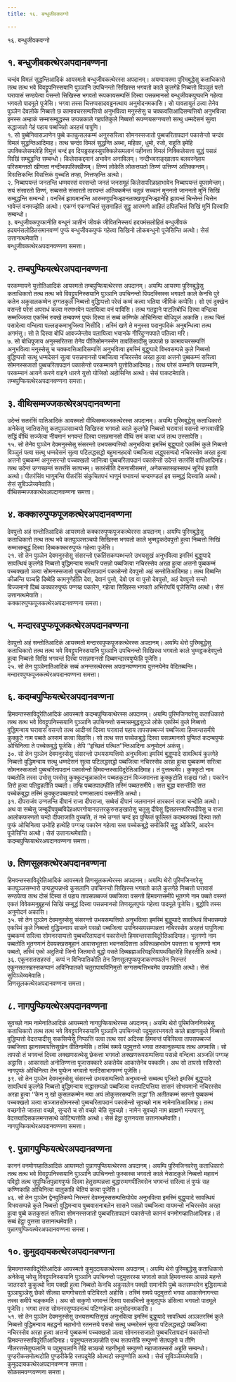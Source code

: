 ```yaml
---
title: १६. बन्धुजीवकवग्गो

---
```

१६. बन्धुजीवकवग्गो  


## १. बन्धुजीवकत्थेरअपदानवण्णना

चन्दंव विमलं सुद्धन्तिआदिकं आयस्मतो बन्धुजीवकत्थेरस्स अपदानम्। अयम्पायस्मा पुरिमबुद्धेसु कताधिकारो तत्थ तत्थ भवे विवट्टूपनिस्सयानि पुञ्ञानि उपचिनन्तो सिखिस्स भगवतो काले कुलगेहे निब्बत्तो विञ्ञुतं पत्तो घरावासं सण्ठपेत्वा वसन्तो सिखिस्स भगवतो रूपकायसम्पत्तिं दिस्वा पसन्नमानसो बन्धुजीवकपुप्फानि गहेत्वा भगवतो पादमूले पूजेसि। भगवा तस्स चित्तप्पसादवड्ढनत्थाय अनुमोदनमकासि। सो यावतायुतं ठत्वा तेनेव पुञ्ञेन देवलोके निब्बत्तो छ कामावचरसम्पत्तियो अनुभवित्वा मनुस्सेसु च चक्कवत्तिआदिसम्पत्तियो अनुभवित्वा इमस्स अम्हाकं सम्मासम्बुद्धस्स उप्पन्नकाले गहपतिकुले निब्बत्तो रूपग्गयसग्गप्पत्तो सत्थु धम्मदेसनं सुत्वा सद्धाजातो गेहं पहाय पब्बजितो अरहत्तं पापुणि।  
१. सो पुब्बेनिवासञाणेन पुब्बे कतकुसलकम्मं अनुस्सरित्वा सोमनस्सजातो पुब्बचरितापदानं पकासेन्तो चन्दंव विमलं सुद्धन्तिआदिमाह। तत्थ चन्दंव विमलं सुद्धन्ति अब्भा, महिका, धुमो, रजो, राहूति इमेहि उपक्किलेसमलेहि विमुत्तं चन्दं इव दियड्ढसहस्सुपक्किलेसमलानं पहीनत्ता विमलं निक्किलेसत्ता सुद्धं पसन्नं सिखिं सम्बुद्धन्ति सम्बन्धो। किलेसकद्दमानं अभावेन अनाविलम्। नन्दीभवसङ्खाताय बलवस्नेहाय परिसमन्ततो खीणत्ता नन्दीभवपरिक्खीणम्। तिण्णं लोकेति लोकत्तयतो तिण्णं उत्तिण्णं अतिक्कन्तम्। विसत्तिकन्ति विसत्तिकं वुच्चति तण्हा, नित्तण्हन्ति अत्थो।  
२. निब्बापयन्तं जनतन्ति धम्मवस्सं वस्सन्तो जनतं जनसमूहं किलेसपरिळाहाभावेन निब्बापयन्तं वूपसमेन्तम्। सयं संसारतो तिण्णं, सब्बसत्ते संसारतो तारयन्तं अतिक्कमेन्तं चतुन्नं सच्चानं मुननतो जाननतो मुनिं सिखिं सम्बुद्धन्ति सम्बन्धो। वनस्मिं झायमानन्ति आरम्मणूपनिज्झानलक्खणूपनिज्झानेहि झायन्तं चिन्तेन्तं चित्तेन भावेन्तं वनमज्झेति अत्थो। एकग्गं एकग्गचित्तं सुसमाहितं सुट्ठु आरम्मणे आहितं ठपितचित्तं सिखिं मुनिं दिस्वाति सम्बन्धो।  
३. बन्धुजीवकपुप्फानीति बन्धूनं ञातीनं जीवकं जीवितनिस्सयं हदयमंसलोहितं बन्धुजीवकं हदयमंसलोहितसमानवण्णं पुप्फं बन्धुजीवकपुप्फं गहेत्वा सिखिनो लोकबन्धुनो पूजेसिन्ति अत्थो। सेसं उत्तानत्थमेवाति।  
बन्धुजीवकत्थेरअपदानवण्णना समत्ता।  


## २. तम्बपुप्फियत्थेरअपदानवण्णना

परकम्मायने युत्तोतिआदिकं आयस्मतो तम्बपुप्फियत्थेरस्स अपदानम्। अयम्पि आयस्मा पुरिमबुद्धेसु कताधिकारो तत्थ तत्थ भवे विवट्टूपनिस्सयानि पुञ्ञानि उपचिनन्तो पियदस्सिस्स भगवतो काले केनचि पुरे कतेन अकुसलकम्मेन दुग्गतकुले निब्बत्तो वुद्धिप्पत्तो परेसं कम्मं कत्वा भतिया जीविकं कप्पेसि। सो एवं दुक्खेन वसन्तो परेसं अपराधं कत्वा मरणभयेन पलायित्वा वनं पाविसि। तत्थ गतट्ठाने पाटलिबोधिं दिस्वा वन्दित्वा सम्मज्जित्वा एकस्मिं रुक्खे तम्बवण्णं पुप्फं दिस्वा तं सब्बं कण्णिके ओचिनित्वा बोधिपूजं अकासि। तत्थ चित्तं पसादेत्वा वन्दित्वा पल्लङ्कमाभुजित्वा निसीदि। तस्मिं खणे ते मनुस्सा पदानुपदिकं अनुबन्धित्वा तत्थ अगमंसु। सो ते दिस्वा बोधिं आवज्जेन्तोव पलायित्वा भयानके गीरिदुग्गपपाते पतित्वा मरि।  
७. सो बोधिपूजाय अनुस्सरितत्ता तेनेव पीतिसोमनस्सेन तावतिंसादीसु उपपन्नो छ कामावचरसम्पत्तिं अनुभवित्वा मनुस्सेसु च चक्कवत्तिआदिसम्पत्तिं अनुभवित्वा इमस्मिं बुद्धुप्पादे विभवसम्पन्ने कुले निब्बत्तो वुद्धिप्पत्तो सत्थु धम्मदेसनं सुत्वा पसन्नमानसो पब्बजित्वा नचिरस्सेव अरहा हुत्वा अत्तनो पुब्बकम्मं सरित्वा सोमनस्सजातो पुब्बचरितापदानं पकासेन्तो परकम्मायने युत्तोतिआदिमाह। तत्थ परेसं कम्मानि परकम्मानि, परकम्मानं आयने करणे वाहने धारणे युत्तो योजितो अहोसिन्ति अत्थो। सेसं पाकटमेवाति।  
तम्बपुप्फियत्थेरअपदानवण्णना समत्ता।  


## ३. वीथिसम्मज्जकत्थेरअपदानवण्णना

उदेन्तं सतरंसिं वातिआदिकं आयस्मतो वीथिसम्मज्जकत्थेरस्स अपदानम्। अयम्पि पुरिमबुद्धेसु कताधिकारो अनेकेसु जातिसतेसु कतपुञ्ञसञ्चयो सिखिस्स भगवतो काले कुलगेहे निब्बत्तो घरावासं वसन्तो नगरवासीहि सद्धिं वीथिं सज्जेत्वा नीयमानं भगवन्तं दिस्वा पसन्नमानसो वीथिं समं कत्वा धजं तत्थ उस्सापेसि।  
१५. सो तेनेव पुञ्ञेन देवमनुस्सेसु संसरन्तो उभयसम्पत्तियो अनुभवित्वा इमस्मिं बुद्धुप्पादे एकस्मिं कुले निब्बत्तो विञ्ञुतं पत्वा सत्थु धम्मदेसनं सुत्वा पटिलद्धसद्धो बहुमानहदयो पब्बजित्वा लद्धूपसम्पदो नचिरस्सेव अरहा हुत्वा अत्तनो पुब्बकम्मं अनुस्सरन्तो पच्चक्खतो जानित्वा पुब्बचरितापदानं पकासेन्तो उदेन्तं सतरंसिं वातिआदिमाह। तत्थ उदेन्तं उग्गच्छन्तं सतरंसिं सतपभम्। सतरंसीति देसनासीसमत्तं, अनेकसतसहस्सपभं सूरियं इवाति अत्थो। पीतरंसिंव भाणुमन्ति पीतरंसिं संकुचितपभं भाणुमं पभावन्तं चन्दमण्डलं इव सम्बुद्धं दिस्वाति अत्थो। सेसं सुविञ्ञेय्यमेवाति।  
वीथिसम्मज्जकत्थेरअपदानवण्णना समत्ता।  


## ४. कक्कारुपुप्फपूजकत्थेरअपदानवण्णना

देवपुत्तो अहं सन्तोतिआदिकं आयस्मतो कक्कारुपुप्फपूजकत्थेरस्स अपदानम्। अयम्पि पुरिमबुद्धेसु कताधिकारो तत्थ तत्थ भवे कतपुञ्ञसञ्चयो सिखिस्स भगवतो काले भुम्मट्ठकदेवपुत्तो हुत्वा निब्बत्तो सिखिं सम्मासम्बुद्धं दिस्वा दिब्बकक्कारुपुप्फं गहेत्वा पूजेसि।  
२१. सो तेन पुञ्ञेन देवमनुस्सेसु संसरन्तो एकतिंसकप्पब्भन्तरे उभयसुखं अनुभवित्वा इमस्मिं बुद्धुप्पादे सावत्थियं कुलगेहे निब्बत्तो वुद्धिमन्वाय सत्थरि पसन्नो पब्बजित्वा नचिरस्सेव अरहा हुत्वा अत्तनो पुब्बकम्मं पच्चक्खतो ञत्वा सोमनस्सजातो पुब्बचरितापदानं पकासेन्तो देवपुत्तो अहं सन्तोतिआदिमाह। तत्थ दिब्बन्ति कीळन्ति पञ्चहि दिब्बेहि कामगुणेहीति देवा, देवानं पुत्तो, देवो एव वा पुत्तो देवपुत्तो, अहं देवपुत्तो सन्तो विज्जमानो दिब्बं कक्कारुपुप्फं पग्गय्ह पकारेन, गहेत्वा सिखिस्स भगवतो अभिरोपयिं पूजेसिन्ति अत्थो। सेसं उत्तानत्थमेवाति।  
कक्कारुपुप्फपूजकत्थेरअपदानवण्णना समत्ता।  


## ५. मन्दारवपुप्फपूजकत्थेरअपदानवण्णना

देवपुत्तो अहं सन्तोतिआदिकं आयस्मतो मन्दारवपुप्फपूजकत्थेरस्स अपदानम्। अयम्पि थेरो पुरिमबुद्धेसु कताधिकारो तत्थ तत्थ भवे विवट्टूपनिस्सयानि पुञ्ञानि उपचिनन्तो सिखिस्स भगवतो काले भुम्मट्ठकदेवपुत्तो हुत्वा निब्बत्तो सिखिं भगवन्तं दिस्वा पसन्नमानसो दिब्बमन्दारवपुप्फेहि पूजेसि।  
२५. सो तेन पुञ्ञेनातिआदिकं सब्बं अनन्तरत्थेरस्स अपदानवण्णनाय वुत्तनयेनेव वेदितब्बन्ति।  
मन्दारवपुप्फपूजकत्थेरअपदानवण्णना समत्ता।  


## ६. कदम्बपुप्फियत्थेरअपदानवण्णना

हिमवन्तस्साविदूरेतिआदिकं आयस्मतो कदम्बपुप्फियत्थेरस्स अपदानम्। अयम्पि पुरिमजिनवरेसु कताधिकारो तत्थ तत्थ भवे विवट्टूपनिस्सयानि पुञ्ञानि उपचिनन्तो सम्मासम्बुद्धसुञ्ञे लोके एकस्मिं कुले निब्बत्तो वुद्धिमन्वाय घरावासं वसन्तो तत्थ आदीनवं दिस्वा घरावासं पहाय तापसपब्बज्जं पब्बजित्वा हिमवन्तसमीपे कुक्कुटे नाम पब्बते अस्समं कत्वा विहासि। सो तत्थ सत्त पच्चेकबुद्धे दिस्वा पसन्नमानसो पुप्फितं कदम्बपुप्फं ओचिनित्वा ते पच्चेकबुद्धे पूजेसि। तेपि ‘‘इच्छितं पत्थित’’न्तिआदिना अनुमोदनं अकंसु।  
३०. सो तेन पुञ्ञेन देवमनुस्सेसु संसरन्तो उभयसम्पत्तियो अनुभवित्वा इमस्मिं बुद्धुप्पादे सावत्थियं कुलगेहे निब्बत्तो वुद्धिमन्वाय सत्थु धम्मदेसनं सुत्वा पटिलद्धसद्धो पब्बजित्वा नचिरस्सेव अरहा हुत्वा पुब्बकम्मं सरित्वा सोमनस्सजातो पुब्बचरितापदानं पकासेन्तो हिमवन्तस्साविदूरेतिआदिमाह। तं वुत्तत्थमेव। कुक्कुटो नाम पब्बतोति तस्स उभोसु पस्सेसु कुक्कुटचूळाकारेन पब्बतकूटानं विज्जमानत्ता कुक्कुटोति सङ्खं गतो। पकारेन तिरो हुत्वा पतिट्ठहतीति पब्बतो। तम्हि पब्बतपादम्हीति तस्मिं पब्बतसमीपे। सत्त बुद्धा वसन्तीति सत्त पच्चेकबुद्धा तस्मिं कुक्कुटपब्बतपादे पण्णसालायं वसन्तीति अत्थो।  
३१. दीपराजंव उग्गतन्ति दीपानं राजा दीपराजा, सब्बेसं दीपानं जलमानानं तारकानं राजा चन्दोति अत्थो। अथ वा सब्बेसु जम्बुदीपपुब्बविदेहअपरगोयानउत्तरकुरुसङ्खातेसु चतूसु दीपेसु द्विसहस्सपरित्तदीपेसु च राजा आलोकफरणतो चन्दो दीपराजाति वुच्चति, तं नभे उग्गतं चन्दं इव पुप्फितं फुल्लितं कदम्बरुक्खं दिस्वा ततो पुप्फं ओचिनित्वा उभोहि हत्थेहि पग्गय्ह पकारेन गहेत्वा सत्त पच्चेकबुद्धे समोकिरिं सुट्ठु ओकिरिं, आदरेन पूजेसिन्ति अत्थो। सेसं उत्तानत्थमेवाति।  
कदम्बपुप्फियत्थेरअपदानवण्णना समत्ता।  


## ७. तिणसूलकत्थेरअपदानवण्णना

हिमवन्तस्साविदूरेतिआदिकं आयस्मतो तिणसूलकत्थेरस्स अपदानम्। अयम्पि थेरो पुरिमजिनवरेसु कतपुञ्ञसम्भारो उप्पन्नुप्पन्नभवे कुसलानि उपचिनन्तो सिखिस्स भगवतो काले कुलगेहे निब्बत्तो घरावासं सण्ठपेत्वा तत्थ दोसं दिस्वा तं पहाय तापसपब्बज्जं पब्बजित्वा वसन्तो हिमवन्तसमीपे भूतगणे नाम पब्बते वसन्तं एकतं विवेकमनुब्रूहन्तं सिखिं सम्बुद्धं दिस्वा पसन्नमानसो तिणसूलपुप्फं गहेत्वा पादमूले पूजेसि। बुद्धोपि तस्स अनुमोदनं अकासि।  
३५. सो तेन पुञ्ञेन देवमनुस्सेसु संसरन्तो उभयसम्पत्तियो अनुभवित्वा इमस्मिं बुद्धुप्पादे सावत्थियं विभवसम्पन्ने एकस्मिं कुले निब्बत्तो वुद्धिमन्वाय सासने पसन्नो पब्बजित्वा उपनिस्सयसम्पन्नत्ता नचिरस्सेव अरहत्तं पापुणित्वा पुब्बकम्मं सरित्वा सोमनस्सप्पत्तो पुब्बचरितापदानं पकासेन्तो हिमवन्तस्साविदूरेतिआदिमाह। भूतगणो नाम पब्बतोति भूतगणानं देवयक्खसमूहानं आवासभूतत्ता भवनसदिसत्ता अविरूळ्हभावेन पवत्तत्ता च भूतगणो नाम पब्बतो, तस्मिं एको अदुतियो जिनो जितमारो बुद्धो वसते दिब्बब्रह्मअरियइरियापथविहारेहि विहरतीति अत्थो।  
३६. एकूनसतसहस्सं , कप्पं न विनिपातिकोति तेन तिणसूलपुप्फपूजाकरणफलेन निरन्तरं एकूनसतसहस्सकप्पानं अविनिपातको चतुरापायविनिमुत्तो सग्गसम्पत्तिभवमेव उपपन्नोति अत्थो। सेसं सुविञ्ञेय्यमेवाति।  
तिणसूलकत्थेरअपदानवण्णना समत्ता।  


## ८. नागपुप्फियत्थेरअपदानवण्णना

सुवच्छो नाम नामेनातिआदिकं आयस्मतो नागपुप्फियत्थेरस्स अपदानम्। अयम्पि थेरो पुरिमजिननिसभेसु कताधिकारो तत्थ तत्थ भवे विवट्टूपनिस्सयानि पुञ्ञानि उपचिनन्तो पदुमुत्तरभगवतो काले ब्राह्मणकुले निब्बत्तो वुद्धिप्पत्तो वेदत्तयादीसु सकसिप्पेसु निप्फत्तिं पत्वा तत्थ सारं अदिस्वा हिमवन्तं पविसित्वा तापसपब्बज्जं पब्बजित्वा झानसमापत्तिसुखेन वीतिनामेसि। तस्मिं समये पदुमुत्तरो भगवा तस्सानुकम्पाय तत्थ अगमासि। सो तापसो तं भगवन्तं दिस्वा लक्खणसत्थेसु छेकत्ता भगवतो लक्खणरूपसम्पत्तिया पसन्नो वन्दित्वा अञ्जलिं पग्गय्ह अट्ठासि। आकासतो अनोतिण्णत्ता पूजासक्कारे अकतेयेव आकासेनेव पक्कामि। अथ सो तापसो ससिस्सो नागपुप्फं ओचिनित्वा तेन पुप्फेन भगवतो गतदिसाभागमग्गं पूजेसि।  
३९. सो तेन पुञ्ञेन देवमनुस्सेसु संसरन्तो उभयसम्पत्तियो अनुभवन्तो सब्बत्थ पूजितो इमस्मिं बुद्धुप्पादे सावत्थियं कुलगेहे निब्बत्तो वुद्धिमन्वाय सद्धासम्पन्नो पब्बजित्वा वत्तपटिपत्तिया सासनं सोभयमानो नचिरस्सेव अरहा हुत्वा ‘‘केन नु खो कुसलकम्मेन मया अयं लोकुत्तरसम्पत्ति लद्धा’’ति अतीतकम्मं सरन्तो पुब्बकम्मं पच्चक्खतो ञत्वा सञ्जातसोमनस्सो पुब्बचरितापदानं पकासेन्तो सुवच्छो नाम नामेनातिआदिमाह। तत्थ वच्छगोत्ते जातत्ता वच्छो, सुन्दरो च सो वच्छो चेति सुवच्छो। नामेन सुवच्छो नाम ब्राह्मणो मन्तपारगू वेदत्तयादिसकलमन्तसत्थे कोटिप्पत्तोति अत्थो। सेसं हेट्ठा वुत्तनयत्ता उत्तानत्थमेवाति।  
नागपुप्फियत्थेरअपदानवण्णना समत्ता।  


## ९. पुन्नागपुप्फियत्थेरअपदानवण्णना

काननं वनमोगय्हातिआदिकं आयस्मतो पुन्नागपुप्फियत्थेरस्स अपदानम्। अयम्पि पुरिमजिनवरेसु कताधिकारो तत्थ तत्थ भवे विवट्टूपनिस्सयानि पुञ्ञानि उपचिनन्तो फुस्सस्स भगवतो काले नेसादकुले निब्बत्तो महावनं पविट्ठो तत्थ सुपुप्फितपुन्नागपुप्फं दिस्वा हेतुसम्पन्नत्ता बुद्धारम्मणपीतिवसेन भगवन्तं सरित्वा तं पुप्फं सह कण्णिकाहि ओचिनित्वा वालुकाहि चेतियं कत्वा पूजेसि।  
४६. सो तेन पुञ्ञेन द्वेनवुतिकप्पे निरन्तरं देवमनुस्ससम्पत्तियोयेव अनुभवित्वा इमस्मिं बुद्धुप्पादे सावत्थियं विभवसम्पन्ने कुले निब्बत्तो वुद्धिमन्वाय पुब्बवासनाबलेन सासने पसन्नो पब्बजित्वा वायमन्तो नचिरस्सेव अरहा हुत्वा पुब्बे कतकुसलं सरित्वा सोमनस्सजातो पुब्बचरितापदानं पकासेन्तो काननं वनमोगय्हातिआदिमाह। तं सब्बं हेट्ठा वुत्तत्ता उत्तानत्थमेवाति।  
पुन्नागपुप्फियत्थेरअपदानवण्णना समत्ता।  


## १०. कुमुददायकत्थेरअपदानवण्णना

हिमवन्तस्साविदूरेतिआदिकं आयस्मतो कुमुददायकत्थेरस्स अपदानम्। अयम्पि थेरो पुरिमबुद्धेसु कताधिकारो अनेकेसु भवेसु विवट्टूपनिस्सयानि पुञ्ञानि उपचिनन्तो पदुमुत्तरस्स भगवतो काले हिमवन्तस्स आसन्ने महन्ते जातस्सरे कुकुत्थो नाम पक्खी हुत्वा निब्बत्तो केनचि अकुसलेन पक्खी समानोपि पुब्बे कतसम्भारेन बुद्धिसम्पन्नो पुञ्ञापुञ्ञेसु छेको सीलवा पाणगोचरतो पटिविरतो अहोसि। तस्मिं समये पदुमुत्तरो भगवा आकासेनागन्त्वा तस्स समीपे चङ्कमति। अथ सो सकुणो भगवन्तं दिस्वा पसन्नचित्तो कुमुदपुप्फं डंसित्वा भगवतो पादमूले पूजेसि। भगवा तस्स सोमनस्सुप्पादनत्थं पटिग्गहेत्वा अनुमोदनमकासि।  
५१. सो तेन पुञ्ञेन देवमनुस्सेसु उभयसम्पत्तिसुखं अनुभवित्वा इमस्मिं बुद्धुप्पादे सावत्थियं अञ्ञतरस्मिं कुले निब्बत्तो वुद्धिमन्वाय महद्धनो महाभोगो रतनत्तये पसन्नो सत्थु धम्मदेसनं सुत्वा पटिलद्धसद्धो पब्बजित्वा नचिरस्सेव अरहा हुत्वा अत्तनो पुब्बकम्मं पच्चक्खतो ञत्वा सोमनस्सजातो पुब्बचरितापदानं पकासेन्तो हिमवन्तस्साविदूरेतिआदिमाह। पदुमुप्पलसञ्छन्नोति एत्थ सतपत्तेहि सम्पुण्णो सेतपदुमो च तीणि नीलरत्तसेतुप्पलानि च पदुमुप्पलानि तेहि सञ्छन्नो गहनीभूतो सम्पुण्णो महाजातस्सरो अहूति सम्बन्धो। पुण्डरीकसमोत्थटोति पुण्डरीकेहि रत्तपदुमेहि ओत्थटो सम्पुण्णोति अत्थो। सेसं सुविञ्ञेय्यमेवाति।  
कुमुददायकत्थेरअपदानवण्णना समत्ता।  
सोळसमवग्गवण्णना समत्ता।  